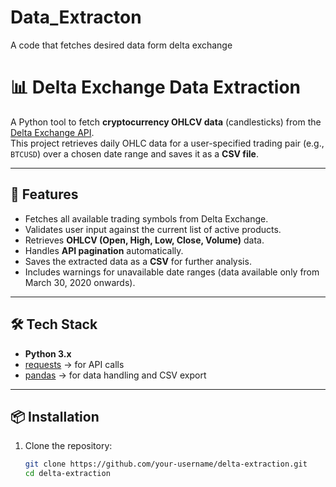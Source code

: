 # Data_Extracton
A code that fetches desired data form delta exchange 
# 📊 Delta Exchange Data Extraction

A Python tool to fetch **cryptocurrency OHLCV data** (candlesticks) from the [Delta Exchange API](https://docs.delta.exchange/).  
This project retrieves daily OHLC data for a user-specified trading pair (e.g., `BTCUSD`) over a chosen date range and saves it as a **CSV file**.

---

## 🚀 Features
- Fetches all available trading symbols from Delta Exchange.
- Validates user input against the current list of active products.
- Retrieves **OHLCV (Open, High, Low, Close, Volume)** data.
- Handles **API pagination** automatically.
- Saves the extracted data as a **CSV** for further analysis.
- Includes warnings for unavailable date ranges (data available only from March 30, 2020 onwards).

---

## 🛠️ Tech Stack
- **Python 3.x**
- [requests](https://pypi.org/project/requests/) → for API calls  
- [pandas](https://pypi.org/project/pandas/) → for data handling and CSV export  

---

## 📦 Installation

1. Clone the repository:
   ```bash
   git clone https://github.com/your-username/delta-extraction.git
   cd delta-extraction
